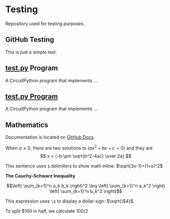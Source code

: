 # Testing
Repository used for testing purposes.

## GitHub Testing
This is just a simple test.

## [test.py](sensor.py) Program
A CircuitPython program that implements ...

## [test.py Program](sensor.py)
A CircuitPython program that implements ...

## Mathematics
Documentation is located on [GitHub Docs](https://docs.github.com/en/get-started/writing-on-github/working-with-advanced-formatting/writing-mathematical-expressions).

When $a \ne 0$, there are two solutions to $(ax^2 + bx + c = 0)$ and they are
$$ x = {-b \pm \sqrt{b^2-4ac} \over 2a} $$

This sentence uses `$` delimiters to show math inline:  $\sqrt{3x-1}+(1+x)^2$

**The Cauchy-Schwarz Inequality**

$$\left( \sum_{k=1}^n a_k b_k \right)^2 \leq \left( \sum_{k=1}^n a_k^2 \right) \left( \sum_{k=1}^n b_k^2 \right)$$

This expression uses `\$` to display a dollar sign: $\sqrt{\$4}$

To split <span>$</span>100 in half, we calculate $100/2$
